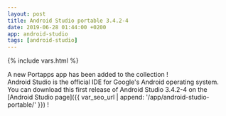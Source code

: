 ```yaml
---
layout: post
title: Android Studio portable 3.4.2-4
date: 2019-06-28 01:44:00 +0200
app: android-studio
tags: [android-studio]
---
```

{% include vars.html %}

A new Portapps app has been added to the collection !<br />
Android Studio is the official IDE for Google's Android operating system.<br />
You can download this first release of Android Studio 3.4.2-4 on the [Android Studio page]({{ var_seo_url | append: '/app/android-studio-portable/' }}) !